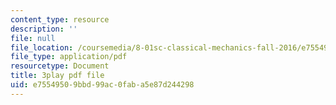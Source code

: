 ```yaml
---
content_type: resource
description: ''
file: null
file_location: /coursemedia/8-01sc-classical-mechanics-fall-2016/e75549509bbd99ac0faba5e87d244298_Xsg27_uGVZA.pdf
file_type: application/pdf
resourcetype: Document
title: 3play pdf file
uid: e7554950-9bbd-99ac-0fab-a5e87d244298
---
```

